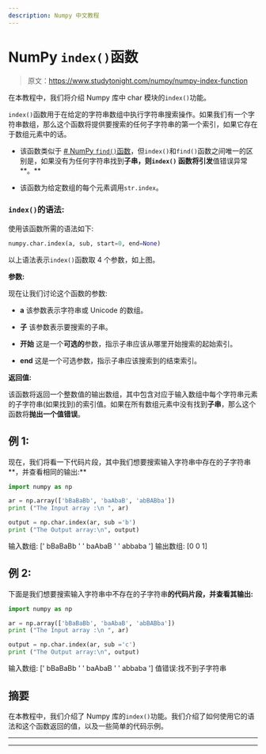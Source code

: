 ```yaml
---
description: Numpy 中文教程
---
```


# NumPy `index()`函数

> 原文：<https://www.studytonight.com/numpy/numpy-index-function>

在本教程中，我们将介绍 Numpy 库中 char 模块的`index()`功能。

`index()`函数用于在给定的字符串数组中执行字符串搜索操作。如果我们有一个字符串数组，那么这个函数将提供要搜索的任何子字符串的第一个索引，如果它存在于数组元素中的话。

*   该函数类似于 [# NumPy `find()`函数](https://www.studytonight.com/numpy/numpy-find-function)，但`index()`和`find()`函数之间唯一的区别是，如果没有为任何字符串找到**子串，则`index()` **函数**将引发**值错误异常**。**

*   该函数为给定数组的每个元素调用`str.index`。

### `index()`的语法:

使用该函数所需的语法如下:

```py
numpy.char.index(a, sub, start=0, end=None)
```

以上语法表示`index()`函数取 4 个参数，如上图。

**参数:**

现在让我们讨论这个函数的参数:

*   **a**
    该参数表示字符串或 Unicode 的数组。

*   **子**
    该参数表示要搜索的子串。

*   **开始**
    这是一个**可选的**参数，指示子串应该从哪里开始搜索的起始索引。

*   **end**
    这是一个可选参数，指示子串应该搜索到的结束索引。

**返回值:**

该函数将返回一个整数值的输出数组，其中包含对应于输入数组中每个字符串元素的子字符串(如果找到)的索引值。如果在所有数组元素中没有找到**子串**，那么这个函数将**抛出一个值错误**。

## 例 1:

现在，我们将看一下代码片段，其中我们想要搜索输入字符串中存在的子字符串**，并查看相同的输出:**

```py
import numpy as np

ar = np.array(['bBaBaBb', 'baAbaB', 'abBABba']) 
print ("The Input array :\n ", ar) 

output = np.char.index(ar, sub ='b') 
print ("The Output array:\n", output) 
```

输入数组:
[' bBaBaBb ' ' baAbaB ' ' abbaba ']
输出数组:
[0 0 1]

## 例 2:

下面是我们想要搜索输入字符串中不存在的子字符串**的代码片段，并查看其输出:**

```py
import numpy as np

ar = np.array(['bBaBaBb', 'baAbaB', 'abBABba']) 
print ("The Input array :\n ", ar) 

output = np.char.index(ar, sub ='c') 
print ("The Output array:\n", output) 
```

输入数组:
[' bBaBaBb ' ' baAbaB ' ' abbaba ']
值错误:找不到子字符串

## 摘要

在本教程中，我们介绍了 Numpy 库的`index()`功能。我们介绍了如何使用它的语法和这个函数返回的值，以及一些简单的代码示例。

* * *

* * *****